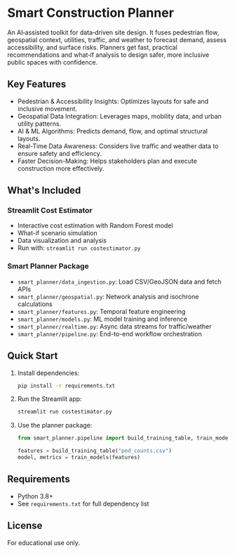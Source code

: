 # Smart Construction Planner

An AI‑assisted toolkit for data‑driven site design. It fuses pedestrian flow, geospatial context, utilities, traffic, and weather to forecast demand, assess accessibility, and surface risks. Planners get fast, practical recommendations and what‑if analysis to design safer, more inclusive public spaces with confidence.

## Key Features
- Pedestrian & Accessibility Insights: Optimizes layouts for safe and inclusive movement.
- Geospatial Data Integration: Leverages maps, mobility data, and urban utility patterns.
- AI & ML Algorithms: Predicts demand, flow, and optimal structural layouts.
- Real-Time Data Awareness: Considers live traffic and weather data to ensure safety and efficiency.
- Faster Decision-Making: Helps stakeholders plan and execute construction more effectively.

## What's Included

### Streamlit Cost Estimator
- Interactive cost estimation with Random Forest model
- What-if scenario simulation
- Data visualization and analysis
- Run with: `streamlit run costestimator.py`

### Smart Planner Package
- `smart_planner/data_ingestion.py`: Load CSV/GeoJSON data and fetch APIs
- `smart_planner/geospatial.py`: Network analysis and isochrone calculations
- `smart_planner/features.py`: Temporal feature engineering
- `smart_planner/models.py`: ML model training and inference
- `smart_planner/realtime.py`: Async data streams for traffic/weather
- `smart_planner/pipeline.py`: End-to-end workflow orchestration

## Quick Start

1. Install dependencies:
   ```bash
   pip install -r requirements.txt
   ```

2. Run the Streamlit app:
   ```bash
   streamlit run costestimator.py
   ```

3. Use the planner package:
   ```python
   from smart_planner.pipeline import build_training_table, train_models
   
   features = build_training_table("ped_counts.csv")
   model, metrics = train_models(features)
   ```

## Requirements
- Python 3.8+
- See `requirements.txt` for full dependency list

## License
For educational use only.
